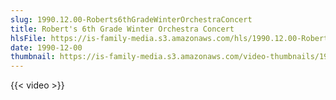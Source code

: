 ```yaml
---
slug: 1990.12.00-Roberts6thGradeWinterOrchestraConcert
title: Robert's 6th Grade Winter Orchestra Concert
hlsFile: https://is-family-media.s3.amazonaws.com/hls/1990.12.00-Roberts6thGradeWinterOrchestraConcert/1990.12.00-Roberts6thGradeWinterOrchestraConcert.m3u8
date: 1990-12-00
thumbnail: https://is-family-media.s3.amazonaws.com/video-thumbnails/1990.12.00-Roberts6thGradeWinterOrchestraConcert.png
---
```

{{< video >}}
